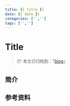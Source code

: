 ```yaml
---
title: {{ title }}
date: {{ date }}
categories: ['','']
tags: ['','']
---
```


# Title

> 📦 本文已归档到：「[blog](https://github.com/pxy0592/blog)」

<!-- TOC depthFrom:2 depthTo:3 -->

<!-- /TOC -->

## 简介

## 参考资料




